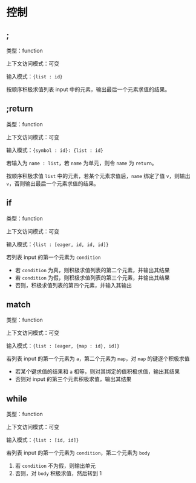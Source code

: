 # 控制

## ;

类型：function

上下文访问模式：可变

输入模式：`{list : id}`

按顺序积极求值列表 input 中的元素，输出最后一个元素求值的结果。

## ;return

类型：function

上下文访问模式：可变

输入模式：`{symbol : id}: {list : id}`

若输入为 `name : list`，若 `name` 为单元，则令 `name` 为 `return`。

按顺序积极求值 `list` 中的元素，若某个元素求值后，`name` 绑定了值 `v`，则输出 `v`，否则输出最后一个元素求值的结果。

## if

类型：function

上下文访问模式：可变

输入模式：`{list : [eager, id, id, id]}`

若列表 input 的第一个元素为 `condition`

- 若 `condition` 为真，则积极求值列表的第二个元素，并输出其结果
- 若 `condition` 为假，则积极求值列表的第三个元素，并输出其结果
- 否则，积极求值列表的第四个元素，并输入其输出

## match

类型：function

上下文访问模式：可变

输入模式：`{list : [eager, {map : id}, id]}`

若列表 input 的第一个元素为 `a`，第二个元素为 `map`，对 `map` 的键逐个积极求值

- 若某个键求值的结果和 `a` 相等，则对其绑定的值积极求值，输出其结果
- 否则对 input 的第三个元素积极求值，输出其结果

## while

类型：function

上下文访问模式：可变

输入模式：`{list : [id, id]}`

若列表 input 的第一个元素为 `condition`，第二个元素为 `body`

1. 若 `condition` 不为假，则输出单元
2. 否则，对 `body` 积极求值，然后转到 1
